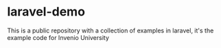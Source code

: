 # laravel-demo
This is a public repository with a collection of examples in laravel, it's the example code for Invenio University
